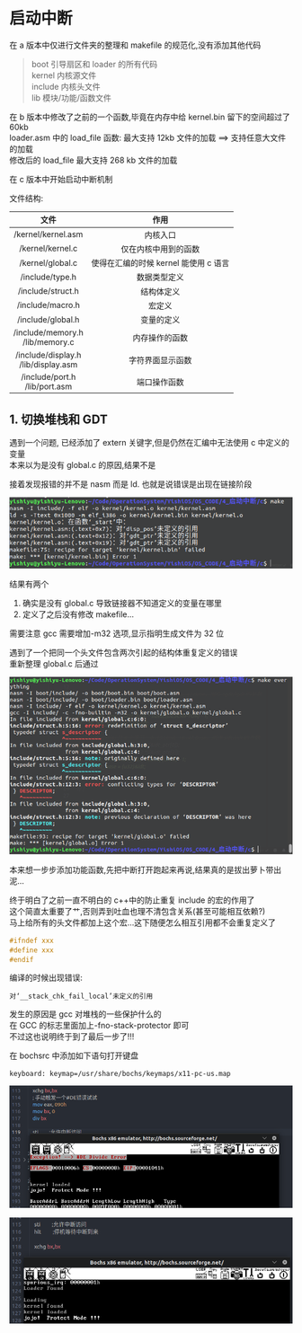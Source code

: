 # 启动中断

在 a 版本中仅进行文件夹的整理和 makefile 的规范化,没有添加其他代码

> boot 引导扇区和 loader 的所有代码  
> kernel 内核源文件  
> include 内核头文件  
> lib 模块/功能/函数文件

在 b 版本中修改了之前的一个函数,毕竟在内存中给 kernel.bin 留下的空间超过了 60kb  
loader.asm 中的 load_file 函数: 最大支持 12kb 文件的加载 ==> 支持任意大文件的加载  
修改后的 load_file 最大支持 268 kb 文件的加载

在 c 版本中开始启动中断机制

文件结构:

|                   文件                    |                 作用                  |
| :---------------------------------------: | :-----------------------------------: |
|            /kernel/kernel.asm             |               内核入口                |
|             /kernel/kernel.c              |         仅在内核中用到的函数          |
|             /kernel/global.c              | 使得在汇编的时候 kernel 能使用 c 语言 |
|              /include/type.h              |             数据类型定义              |
|             /include/struct.h             |              结构体定义               |
|             /include/macro.h              |                宏定义                 |
|             /include/global.h             |              变量的定义               |
|   /include/memory.h </br> /lib/memory.c   |            内存操作的函数             |
| /include/display.h </br> /lib/display.asm |           字符界面显示函数            |
|    /include/port.h </br> /lib/port.asm    |             端口操作函数              |

## 1. 切换堆栈和 GDT

遇到一个问题, 已经添加了 extern 关键字,但是仍然在汇编中无法使用 c 中定义的变量  
本来以为是没有 global.c 的原因,结果不是

接着发现报错的并不是 nasm 而是 ld. 也就是说错误是出现在链接阶段

![error](pic/1.png)

结果有两个

1. 确实是没有 global.c 导致链接器不知道定义的变量在哪里
2. 定义了之后没有修改 makefile...

需要注意 gcc 需要增加-m32 选项,显示指明生成文件为 32 位

遇到了一个把同一个头文件包含两次引起的结构体重复定义的错误  
重新整理 global.c 后通过

![error](pic/2.png)

本来想一步步添加功能函数,先把中断打开跑起来再说,结果真的是拔出萝卜带出泥...

终于明白了之前一直不明白的 c++中的防止重复 include 的宏的作用了  
这个简直太重要了艹,否则弄到吐血也理不清包含关系(甚至可能相互依赖?)  
马上给所有的头文件都加上这个宏...这下随便怎么相互引用都不会重复定义了

```c++
#ifndef xxx
#define xxx
#endif
```

编译的时候出现错误:

```text
对‘__stack_chk_fail_local’未定义的引用
```

发生的原因是 gcc 对堆栈的一些保护什么的  
在 GCC 的标志里面加上-fno-stack-protector 即可  
不过这也说明终于到了最后一步了!!!

在 bochsrc 中添加如下语句打开键盘

```text
keyboard: keymap=/usr/share/bochs/keymaps/x11-pc-us.map
```

![done](pic/3.png)

![done](pic/4.png)
